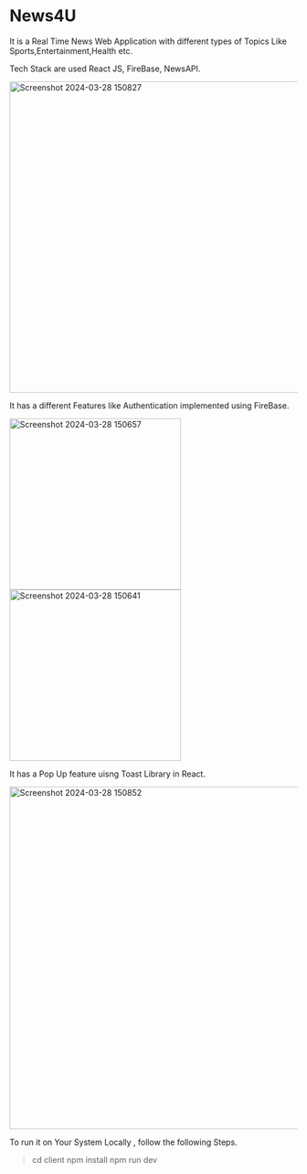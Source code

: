 # News4U
It is a Real Time News Web Application with different types of Topics Like Sports,Entertainment,Health etc.

Tech Stack are used React JS, FireBase, NewsAPI.

<img width="545" alt="Screenshot 2024-03-28 150827" src="https://github.com/shutupsuhani/News4U/assets/151936391/9b4fc994-e3b0-42a5-a344-213c0a816f5a">

It has a different Features like Authentication implemented using FireBase.

<img width="300" alt="Screenshot 2024-03-28 150657" src="https://github.com/shutupsuhani/News4U/assets/151936391/3505bef2-8bae-48e7-a561-765ade25f7dc">         <img width="300" alt="Screenshot 2024-03-28 150641" src="https://github.com/shutupsuhani/News4U/assets/151936391/b76896aa-ceac-4bbf-8030-f1f50e659e31">

It has a Pop Up feature uisng Toast Library in React.

<img width="600" alt="Screenshot 2024-03-28 150852" src="https://github.com/shutupsuhani/News4U/assets/151936391/36f2123e-7ed8-46dc-99ee-10f2ba2e4bf3">


To run it on Your System Locally , follow the following Steps.
> cd client
> npm install
> npm run dev


